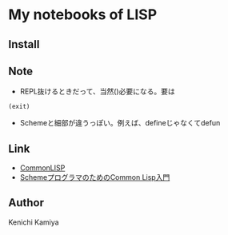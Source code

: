 My notebooks of LISP
=======================

Install
--------



Note
----

* REPL抜けるときだって、当然()必要になる。要は

```lisp
(exit)
```

* Schemeと細部が違うっぽい。例えば、defineじゃなくてdefun

Link
----

* [CommonLISP](http://clisp.sourceforge.net/)
* [SchemeプログラマのためのCommon Lisp入門](http://route477.net/w/?FromSchemeToCommonLisp)

Author
------

Kenichi Kamiya
